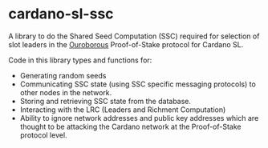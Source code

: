 # cardano-sl-ssc

A library to do the Shared Seed Computation (SSC) required for selection of
slot leaders in the [Ouroborous] Proof-of-Stake protocol for Cardano SL.

Code in this library types and functions for:

* Generating random seeds
* Communicating SSC state (using SSC specific messaging protocols) to other nodes
  in the network.
* Storing and retrieving SSC state from the database.
* Interacting with the LRC (Leaders and Richment Computation)
* Ability to ignore network addresses and public key addresses which are thought
  to be attacking the Cardano network at the Proof-of-Stake protocol level.

[Ouroborous]: https://eprint.iacr.org/2016/889.pdf

